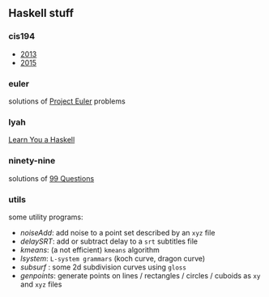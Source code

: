 Haskell stuff
-----------

### cis194

- [2013](http://www.seas.upenn.edu/~cis194/fall14/spring13/index.html)
- [2015](http://www.seas.upenn.edu/~cis194/)

### euler

solutions of [Project Euler](http://projecteuler.net) problems

### lyah

[Learn You a Haskell](http://learnyouahaskell.com)

### ninety-nine

solutions of [99 Questions](http://www.haskell.org/haskellwiki/99_questions)

### utils

some  utility programs:

* *noiseAdd*: add noise to a point set described by an `xyz` file
* *delaySRT*: add or subtract delay to a `srt` subtitles file
* *kmeans*: (a not efficient) `kmeans` algorithm
* *lsystem*: `L-system grammars` (koch curve, dragon curve)
* *subsurf* : some 2d subdivision curves using `gloss`
* *genpoints*: generate points on lines / rectangles / circles / cuboids as `xy` and `xyz` files

